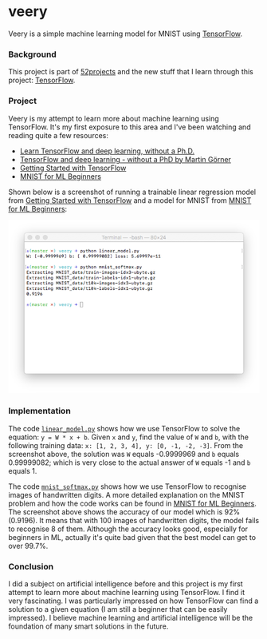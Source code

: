 # veery

Veery is a simple machine learning model for MNIST using [TensorFlow](https://www.tensorflow.org).

### Background

This project is part of [52projects](https://donny.github.io/52projects/) and the new stuff that I learn through this project: [TensorFlow](https://www.tensorflow.org).

### Project

Veery is my attempt to learn more about machine learning using TensorFlow. It's my first exposure to this area and I've been watching and reading quite a few resources:

- [Learn TensorFlow and deep learning, without a Ph.D.](https://cloud.google.com/blog/big-data/2017/01/learn-tensorflow-and-deep-learning-without-a-phd)
- [TensorFlow and deep learning - without a PhD by Martin Görner](https://www.youtube.com/watch?v=vq2nnJ4g6N0)
- [Getting Started with TensorFlow](https://www.tensorflow.org/get_started/get_started)
- [MNIST for ML Beginners](https://www.tensorflow.org/get_started/mnist/beginners)

Shown below is a screenshot of running a trainable linear regression model from [Getting Started with TensorFlow](https://www.tensorflow.org/get_started/get_started) and a model for MNIST from [MNIST for ML Beginners](https://www.tensorflow.org/get_started/mnist/beginners):

![Screenshot](https://raw.githubusercontent.com/donny/veery/master/screenshot.png)

### Implementation

The code [`linear_model.py`](https://github.com/donny/veery/blob/master/linear_model.py) shows how we use TensorFlow to solve the equation: `y = W * x + b`. Given `x` and `y`, find the value of `W` and `b`, with the following training data: `x: [1, 2, 3, 4], y: [0, -1, -2, -3]`. From the screenshot above, the solution was `W` equals -0.9999969 and `b` equals 0.99999082; which is very close to the actual answer of `W` equals -1 and `b` equals 1.

The code [`mnist_softmax.py`](https://github.com/donny/veery/blob/master/mnist_softmax.py) shows how we use TensorFlow to recognise images of handwritten digits. A more detailed explanation on the MNIST problem and how the code works can be found in [MNIST for ML Beginners](https://www.tensorflow.org/get_started/mnist/beginners). The screenshot above shows the accuracy of our model which is 92% (0.9196). It means that with 100 images of handwritten digits, the model fails to recognise 8 of them. Although the accuracy looks good, especially for beginners in ML, actually it's quite bad given that the best model can get to over 99.7%.

### Conclusion

I did a subject on artificial intelligence before and this project is my first attempt to learn more about machine learning using TensorFlow. I find it very fascinating. I was particularly impressed on how TensorFlow can find a solution to a given equation (I am still a beginner that can be easily impressed). I believe machine learning and artificial intelligence will be the foundation of many smart solutions in the future.
